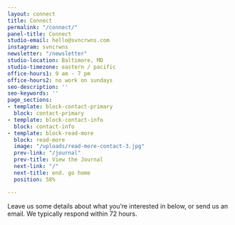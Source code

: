 ```yaml
---
layout: connect
title: Connect
permalink: "/connect/"
panel-title: Connect
studio-email: hello@svncrwns.com
instagram: svncrwns
newsletter: "/newsletter"
studio-location: Baltimore, MD
studio-timezone: eastern / pacific
office-hours1: 9 am - 7 pm
office-hours2: no work on sundays
seo-description: ''
seo-keywords: ''
page_sections:
- template: block-contact-primary
  block: contact-primary
- template: block-contact-info
  block: contact-info
- template: block-read-more
  block: read-more
  image: "/uploads/read-more-contact-3.jpg"
  prev-link: "/journal"
  prev-title: View the Journal
  next-link: "/"
  next-title: end. go home
  position: 58%

---
```

Leave us some details about what you’re interested in below, or send us an email.  We typically respond within 72 hours.